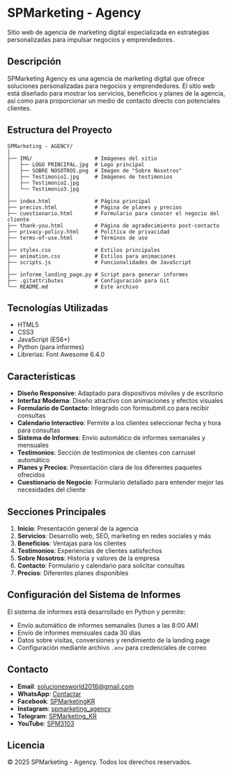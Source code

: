 # SPMarketing - Agency

Sitio web de agencia de marketing digital especializada en estrategias personalizadas para impulsar negocios y emprendedores.

## Descripción

SPMarketing Agency es una agencia de marketing digital que ofrece soluciones personalizadas para negocios y emprendedores. El sitio web está diseñado para mostrar los servicios, beneficios y planes de la agencia, así como para proporcionar un medio de contacto directo con potenciales clientes.

## Estructura del Proyecto

```
SPMarketing - AGENCY/
│
├── IMG/                    # Imágenes del sitio
│   ├── LOGO PRINCIPAL.jpg  # Logo principal
│   ├── SOBRE NOSOTROS.png  # Imagen de "Sobre Nosotros"
│   ├── Testimonio1.jpg     # Imágenes de testimonios
│   ├── Testimonio2.jpg
│   └── Testimonio3.jpg
│
├── index.html              # Página principal
├── precios.html            # Página de planes y precios
├── cuestionario.html       # Formulario para conocer el negocio del cliente
├── thank-you.html          # Página de agradecimiento post-contacto
├── privacy-policy.html     # Política de privacidad
├── terms-of-use.html       # Términos de uso
│
├── styles.css              # Estilos principales
├── animation.css           # Estilos para animaciones
├── scripts.js              # Funcionalidades de JavaScript
│
├── informe_landing_page.py # Script para generar informes
├── .gitattributes          # Configuración para Git
└── README.md               # Este archivo
```

## Tecnologías Utilizadas

- HTML5
- CSS3
- JavaScript (ES6+)
- Python (para informes)
- Librerías: Font Awesome 6.4.0

## Características

- **Diseño Responsive**: Adaptado para dispositivos móviles y de escritorio
- **Interfaz Moderna**: Diseño atractivo con animaciones y efectos visuales
- **Formulario de Contacto**: Integrado con formsubmit.co para recibir consultas
- **Calendario Interactivo**: Permite a los clientes seleccionar fecha y hora para consultas
- **Sistema de Informes**: Envío automático de informes semanales y mensuales
- **Testimonios**: Sección de testimonios de clientes con carrusel automático
- **Planes y Precios**: Presentación clara de los diferentes paquetes ofrecidos
- **Cuestionario de Negocio**: Formulario detallado para entender mejor las necesidades del cliente

## Secciones Principales

1. **Inicio**: Presentación general de la agencia
2. **Servicios**: Desarrollo web, SEO, marketing en redes sociales y más
3. **Beneficios**: Ventajas para los clientes
4. **Testimonios**: Experiencias de clientes satisfechos
5. **Sobre Nosotros**: Historia y valores de la empresa
6. **Contacto**: Formulario y calendario para solicitar consultas
7. **Precios**: Diferentes planes disponibles

## Configuración del Sistema de Informes

El sistema de informes está desarrollado en Python y permite:
- Envío automático de informes semanales (lunes a las 8:00 AM)
- Envío de informes mensuales cada 30 días
- Datos sobre visitas, conversiones y rendimiento de la landing page
- Configuración mediante archivo `.env` para credenciales de correo

## Contacto

- **Email**: solucionesworld2016@gmail.com
- **WhatsApp**: [Contactar](https://wa.link/uxacg0)
- **Facebook**: [SPMarketingKR](https://www.facebook.com/SPMarketingKR/)
- **Instagram**: [spmarketing_agency](https://www.instagram.com/spmarketing_agency?igsh=MWM2YTZnd25nbDcwZg=)
- **Telegram**: [SPMarketing_KR](https://t.me/SPMarketing_KR)
- **YouTube**: [SPM3103](https://www.youtube.com/@SPM3103)

## Licencia

© 2025 SPMarketing - Agency. Todos los derechos reservados. 